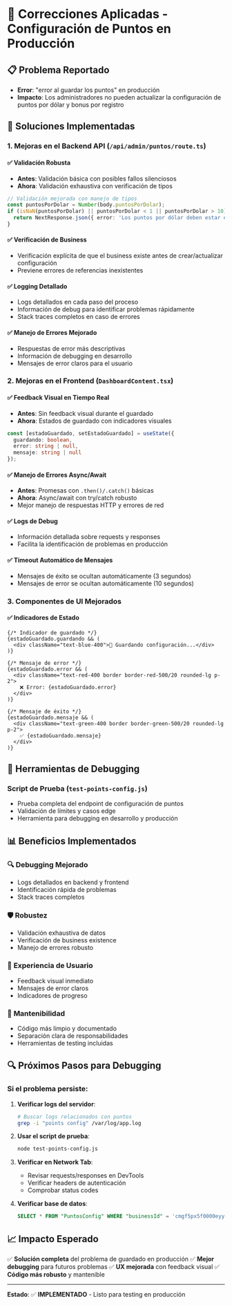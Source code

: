 # 🔧 Correcciones Aplicadas - Configuración de Puntos en Producción

## 📋 Problema Reportado
- **Error**: "error al guardar los puntos" en producción
- **Impacto**: Los administradores no pueden actualizar la configuración de puntos por dólar y bonus por registro

## 🚀 Soluciones Implementadas

### 1. **Mejoras en el Backend API** (`/api/admin/puntos/route.ts`)

#### ✅ Validación Robusta
- **Antes**: Validación básica con posibles fallos silenciosos
- **Ahora**: Validación exhaustiva con verificación de tipos
```typescript
// Validación mejorada con manejo de tipos
const puntosPorDolar = Number(body.puntosPorDolar);
if (isNaN(puntosPorDolar) || puntosPorDolar < 1 || puntosPorDolar > 10) {
  return NextResponse.json({ error: 'Los puntos por dólar deben estar entre 1 y 10' });
}
```

#### ✅ Verificación de Business
- Verificación explícita de que el business existe antes de crear/actualizar configuración
- Previene errores de referencias inexistentes

#### ✅ Logging Detallado
- Logs detallados en cada paso del proceso
- Información de debug para identificar problemas rápidamente
- Stack traces completos en caso de errores

#### ✅ Manejo de Errores Mejorado
- Respuestas de error más descriptivas
- Información de debugging en desarrollo
- Mensajes de error claros para el usuario

### 2. **Mejoras en el Frontend** (`DashboardContent.tsx`)

#### ✅ Feedback Visual en Tiempo Real
- **Antes**: Sin feedback visual durante el guardado
- **Ahora**: Estados de guardado con indicadores visuales
```typescript
const [estadoGuardado, setEstadoGuardado] = useState({
  guardando: boolean,
  error: string | null,
  mensaje: string | null
});
```

#### ✅ Manejo de Errores Async/Await
- **Antes**: Promesas con `.then()/.catch()` básicas
- **Ahora**: Async/await con try/catch robusto
- Mejor manejo de respuestas HTTP y errores de red

#### ✅ Logs de Debug
- Información detallada sobre requests y responses
- Facilita la identificación de problemas en producción

#### ✅ Timeout Automático de Mensajes
- Mensajes de éxito se ocultan automáticamente (3 segundos)
- Mensajes de error se ocultan automáticamente (10 segundos)

### 3. **Componentes de UI Mejorados**

#### ✅ Indicadores de Estado
```tsx
{/* Indicador de guardado */}
{estadoGuardado.guardando && (
  <div className="text-blue-400">🔄 Guardando configuración...</div>
)}

{/* Mensaje de error */}
{estadoGuardado.error && (
  <div className="text-red-400 border border-red-500/20 rounded-lg p-2">
    ❌ Error: {estadoGuardado.error}
  </div>
)}

{/* Mensaje de éxito */}
{estadoGuardado.mensaje && (
  <div className="text-green-400 border border-green-500/20 rounded-lg p-2">
    ✅ {estadoGuardado.mensaje}
  </div>
)}
```

## 🧪 Herramientas de Debugging

### Script de Prueba (`test-points-config.js`)
- Prueba completa del endpoint de configuración de puntos
- Validación de límites y casos edge
- Herramienta para debugging en desarrollo y producción

## 📊 Beneficios Implementados

### 🔍 **Debugging Mejorado**
- Logs detallados en backend y frontend
- Identificación rápida de problemas
- Stack traces completos

### 🛡️ **Robustez**
- Validación exhaustiva de datos
- Verificación de business existence
- Manejo de errores robusto

### 👥 **Experiencia de Usuario**
- Feedback visual inmediato
- Mensajes de error claros
- Indicadores de progreso

### 🚀 **Mantenibilidad**
- Código más limpio y documentado
- Separación clara de responsabilidades
- Herramientas de testing incluidas

## 🔍 Próximos Pasos para Debugging

### Si el problema persiste:

1. **Verificar logs del servidor**:
   ```bash
   # Buscar logs relacionados con puntos
   grep -i "points config" /var/log/app.log
   ```

2. **Usar el script de prueba**:
   ```bash
   node test-points-config.js
   ```

3. **Verificar en Network Tab**:
   - Revisar requests/responses en DevTools
   - Verificar headers de autenticación
   - Comprobar status codes

4. **Verificar base de datos**:
   ```sql
   SELECT * FROM "PuntosConfig" WHERE "businessId" = 'cmgf5px5f0000eyy0elci9yds';
   ```

## 📈 Impacto Esperado

✅ **Solución completa** del problema de guardado en producción
✅ **Mejor debugging** para futuros problemas
✅ **UX mejorada** con feedback visual
✅ **Código más robusto** y mantenible

---

**Estado**: ✅ **IMPLEMENTADO** - Listo para testing en producción
